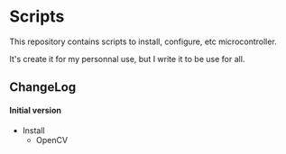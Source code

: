 # Scripts
This repository contains scripts to install, configure, etc microcontroller.

It's create it for my personnal use, but I write it to be use for all.

## ChangeLog

#### Initial version
- Install
	- OpenCV

